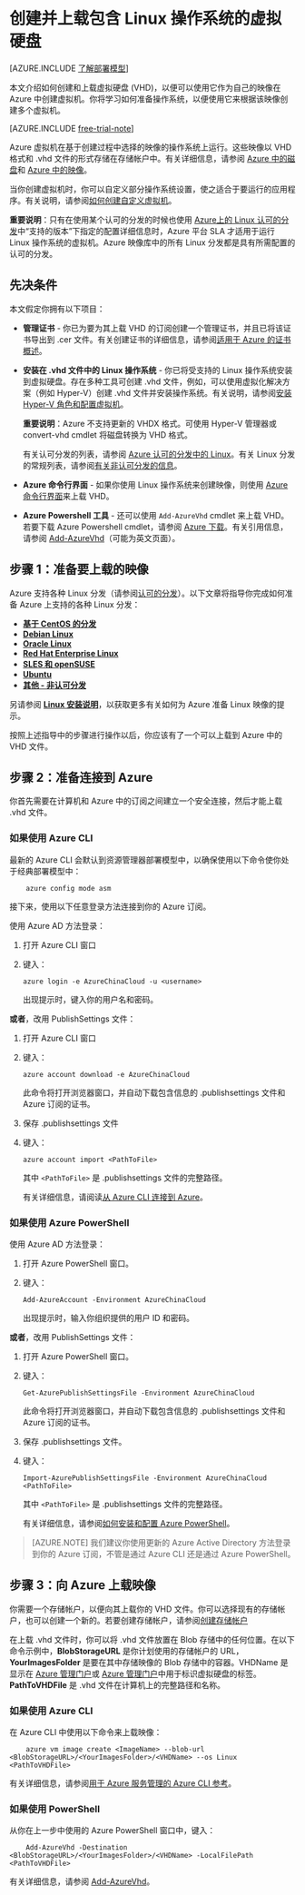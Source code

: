 <properties
	pageTitle="创建和上载 Linux VHD | Azure"
	description="使用包含 Linux 操作系统的经典部署模型创建并上载 Azure 虚拟硬盘 (VHD)。"
	services="virtual-machines"
	documentationCenter=""
	authors="dsk-2015"
	manager="timlt"
	editor="tysonn"
	tags="azure-service-management"/>

<tags
	ms.service="virtual-machines"
	ms.date="01/22/2016"
	wacn.date="03/21/2016"/>

# 创建并上载包含 Linux 操作系统的虚拟硬盘

[AZURE.INCLUDE [了解部署模型](../includes/learn-about-deployment-models-classic-include.md)]


本文介绍如何创建和上载虚拟硬盘 (VHD)，以便可以使用它作为自己的映像在 Azure 中创建虚拟机。你将学习如何准备操作系统，以便使用它来根据该映像创建多个虚拟机。

[AZURE.INCLUDE [free-trial-note](../includes/create-account-note.md)]

Azure 虚拟机在基于创建过程中选择的映像的操作系统上运行。这些映像以 VHD 格式和 .vhd 文件的形式存储在存储帐户中。有关详细信息，请参阅 [Azure 中的磁盘](/documentation/articles/virtual-machines-disks-vhds)和 [Azure 中的映像](/documentation/articles/virtual-machines-images)。

当你创建虚拟机时，你可以自定义部分操作系统设置，使之适合于要运行的应用程序。有关说明，请参阅[如何创建自定义虚拟机](/documentation/articles/virtual-machines-create-custom)。

**重要说明**：只有在使用某个认可的分发的时候也使用 [Azure上的 Linux 认可的分发](/documentation/articles/virtual-machines-linux-endorsed-distributions)中“支持的版本”下指定的配置详细信息时，Azure 平台 SLA 才适用于运行 Linux 操作系统的虚拟机。Azure 映像库中的所有 Linux 分发都是具有所需配置的认可的分发。


## 先决条件
本文假定你拥有以下项目：

- **管理证书** - 你已为要为其上载 VHD 的订阅创建一个管理证书，并且已将该证书导出到 .cer 文件。有关创建证书的详细信息，请参阅[适用于 Azure 的证书概述](/documentation/articles/cloud-services-certs-create)。

- **安装在 .vhd 文件中的 Linux 操作系统** - 你已将受支持的 Linux 操作系统安装到虚拟硬盘。存在多种工具可创建 .vhd 文件，例如，可以使用虚拟化解决方案（例如 Hyper-V）创建 .vhd 文件并安装操作系统。有关说明，请参阅[安装 Hyper-V 角色和配置虚拟机](http://technet.microsoft.com/zh-cn/library/hh846766.aspx)。

	**重要说明**：Azure 不支持更新的 VHDX 格式。可使用 Hyper-V 管理器或 convert-vhd cmdlet 将磁盘转换为 VHD 格式。

	有关认可分发的列表，请参阅 [Azure 认可的分发中的 Linux](/documentation/articles/virtual-machines-linux-endorsed-distributions)。有关 Linux 分发的常规列表，请参阅[有关非认可分发的信息](/documentation/articles/virtual-machines-linux-create-upload-vhd-generic)。

- **Azure 命令行界面** - 如果你使用 Linux 操作系统来创建映像，则使用 [Azure 命令行界面](/documentation/articles/virtual-machines-command-line-tools)来上载 VHD。

- **Azure Powershell 工具** - 还可以使用 `Add-AzureVhd` cmdlet 来上载 VHD。若要下载 Azure Powershell cmdlet，请参阅 [Azure 下载](/downloads/)。有关引用信息，请参阅 [Add-AzureVhd](https://msdn.microsoft.com/zh-cn/library/azure/dn495173.aspx)（可能为英文页面）。

<a id="prepimage"> </a>
## 步骤 1：准备要上载的映像

Azure 支持各种 Linux 分发（请参阅[认可的分发](/documentation/articles/virtual-machines-linux-endorsed-distributions)）。以下文章将指导你完成如何准备 Azure 上支持的各种 Linux 分发：

- **[基于 CentOS 的分发](/documentation/articles/virtual-machines-linux-create-upload-vhd-centos)**
- **[Debian Linux](/documentation/articles/virtual-machines-linux-create-upload-vhd-debian)**
- **[Oracle Linux](/documentation/articles/virtual-machines-linux-create-upload-vhd-oracle)**
- **[Red Hat Enterprise Linux](/documentation/articles/virtual-machines-linux-create-upload-vhd-redhat)**
- **[SLES 和 openSUSE](/documentation/articles/virtual-machines-linux-create-upload-vhd-suse)**
- **[Ubuntu](/documentation/articles/virtual-machines-linux-create-upload-vhd-ubuntu)**
- **[其他 - 非认可分发](/documentation/articles/virtual-machines-linux-create-upload-vhd-generic)**

另请参阅 **[Linux 安装说明](/documentation/articles/virtual-machines-linux-create-upload-vhd-generic#linuxinstall)**，以获取更多有关如何为 Azure 准备 Linux 映像的提示。

按照上述指导中的步骤进行操作以后，你应该有了一个可以上载到 Azure 中的 VHD 文件。

<a id="connect"> </a>
## 步骤 2：准备连接到 Azure

你首先需要在计算机和 Azure 中的订阅之间建立一个安全连接，然后才能上载 .vhd 文件。


### 如果使用 Azure CLI

最新的 Azure CLI 会默认到资源管理器部署模型中，以确保使用以下命令使你处于经典部署模型中：

		azure config mode asm  

接下来，使用以下任意登录方法连接到你的 Azure 订阅。

使用 Azure AD 方法登录：

1. 打开 Azure CLI 窗口

2. 键入：

	`azure login -e AzureChinaCloud -u <username>`

	出现提示时，键入你的用户名和密码。

**或者**，改用 PublishSettings 文件：

1. 打开 Azure CLI 窗口

2. 键入：

	`azure account download -e AzureChinaCloud`

	此命令将打开浏览器窗口，并自动下载包含信息的 .publishsettings 文件和 Azure 订阅的证书。

3. 保存 .publishsettings 文件

4. 键入：

	`azure account import <PathToFile>`

	其中 `<PathToFile>` 是 .publishsettings 文件的完整路径。

	有关详细信息，请阅读[从 Azure CLI 连接到 Azure](/documentation/articles/xplat-cli-connect)。


### 如果使用 Azure PowerShell

使用 Azure AD 方法登录：

1. 打开 Azure PowerShell 窗口。

2. 键入：

	`Add-AzureAccount -Environment AzureChinaCloud`

	出现提示时，输入你组织提供的用户 ID 和密码。

**或者**，改用 PublishSettings 文件：

1. 打开 Azure PowerShell 窗口。

2. 键入：

	`Get-AzurePublishSettingsFile -Environment AzureChinaCloud`

	此命令将打开浏览器窗口，并自动下载包含信息的 .publishsettings 文件和 Azure 订阅的证书。

3. 保存 .publishsettings 文件。

4. 键入：

	`Import-AzurePublishSettingsFile -Environment AzureChinaCloud <PathToFile>`

	其中 `<PathToFile>` 是 .publishsettings 文件的完整路径。

	有关详细信息，请参阅[如何安装和配置 Azure PowerShell](/documentation/articles/powershell-install-configure)。

> [AZURE.NOTE] 我们建议你使用更新的 Azure Active Directory 方法登录到你的 Azure 订阅，不管是通过 Azure CLI 还是通过 Azure PowerShell。

<a id="upload"> </a>
## 步骤 3：向 Azure 上载映像

你需要一个存储帐户，以便向其上载你的 VHD 文件。你可以选择现有的存储帐户，也可以创建一个新的。若要创建存储帐户，请参阅[创建存储帐户](/documentation/articles/storage-create-storage-account)

在上载 .vhd 文件时，你可以将 .vhd 文件放置在 Blob 存储中的任何位置。在以下命令示例中，**BlobStorageURL** 是你计划使用的存储帐户的 URL，**YourImagesFolder** 是要在其中存储映像的 Blob 存储中的容器。VHDName 是显示在 [Azure 管理门户](http://manage.windowsazure.cn)或 [Azure 管理门户](http://manage.windowsazure.cn)中用于标识虚拟硬盘的标签。**PathToVHDFile** 是 .vhd 文件在计算机上的完整路径和名称。


### 如果使用 Azure CLI

在 Azure CLI 中使用以下命令来上载映像：

		azure vm image create <ImageName> --blob-url <BlobStorageURL>/<YourImagesFolder>/<VHDName> --os Linux <PathToVHDFile>

有关详细信息，请参阅[用于 Azure 服务管理的 Azure CLI 参考](/documentation/articles/virtual-machines-command-line-tools)。


### 如果使用 PowerShell

从你在上一步中使用的 Azure PowerShell 窗口中，键入：

		Add-AzureVhd -Destination <BlobStorageURL>/<YourImagesFolder>/<VHDName> -LocalFilePath <PathToVHDFile>

有关详细信息，请参阅 [Add-AzureVhd](https://msdn.microsoft.com/zh-cn/library/azure/dn495173.aspx)。


[Step 1: Prepare the image to be uploaded]: #prepimage
[Step 2: Prepare the connection to Azure]: #connect
[Step 3: Upload the image to Azure]: #upload

<!---HONumber=Mooncake_0314_2016-->